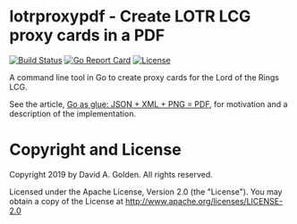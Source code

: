 # lotrproxypdf - Create LOTR LCG proxy cards in a PDF

[![Build Status](https://travis-ci.org/xdg-go/lotrproxypdf.svg?branch=master)](https://travis-ci.org/xdg-go/lotrproxypdf) [![Go Report Card](https://goreportcard.com/badge/github.com/xdg-go/lotrproxypdf)](https://goreportcard.com/report/github.com/xdg-go/lotrproxypdf) [![License](https://img.shields.io/badge/License-Apache%202.0-blue.svg)](https://opensource.org/licenses/Apache-2.0)

A command line tool in Go to create proxy cards for the Lord of the Rings LCG.

See the article, [Go as glue: JSON + XML + PNG =
PDF](https://xdg.me/blog/go-as-glue-json-xml-png-pdf/), for motivation and a
description of the implementation.

# Copyright and License

Copyright 2019 by David A. Golden. All rights reserved.

Licensed under the Apache License, Version 2.0 (the "License").
You may obtain a copy of the License at http://www.apache.org/licenses/LICENSE-2.0

